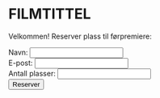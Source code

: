 <!-- index.html -->
<!DOCTYPE html>
<html lang="no">
<head>
  <meta charset="UTF-8" />
  <title>Reserver plass til filmen</title>
</head>
<body>
  <h1>FILMTITTEL</h1>
  <p>Velkommen! Reserver plass til førpremiere:</p>

  <form action="/reserver" method="POST">
    Navn: <input name="navn" required><br>
    E-post: <input type="email" name="epost" required><br>
    Antall plasser: <input type="number" name="plasser" min="1" required><br>
    <button type="submit">Reserver</button>
  </form>
</body>
</html>
